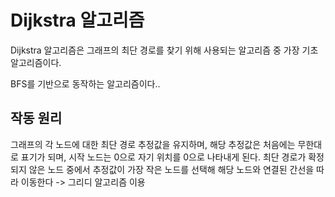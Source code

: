 # Dijkstra 알고리즘

Dijkstra 알고리즘은 그래프의 최단 경로를 찾기 위해 사용되는 알고리즘 중 가장 기초 알고리즘이다. 

BFS를 기반으로 동작하는 알고리즘이다..  

## 작동 원리 
그래프의 각 노드에 대한 최단 경로 추정값을 유지하며, 해당 추정값은 처음에는 무한대로 표기가 되며, 시작 노드는 0으로 자기 위치를 0으로 나타내게 된다. 
최단 경로가 확정되지 않은 노드 중에서 추정값이 가장 작은 노드를 선택해 해당 노드와 연결된 간선을 따라 이동한다 -> 그리디 알고리즘 이용  


